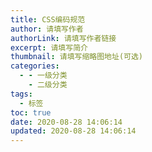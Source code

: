 ```yaml
---
title: CSS编码规范
author: 请填写作者
authorLink: 请填写作者链接
excerpt: 请填写简介
thumbnail: 请填写缩略图地址(可选)
categories:
  - - 一级分类
    - 二级分类
tags:
  - 标签
toc: true
date: 2020-08-28 14:06:14
updated: 2020-08-28 14:06:14
---
```

